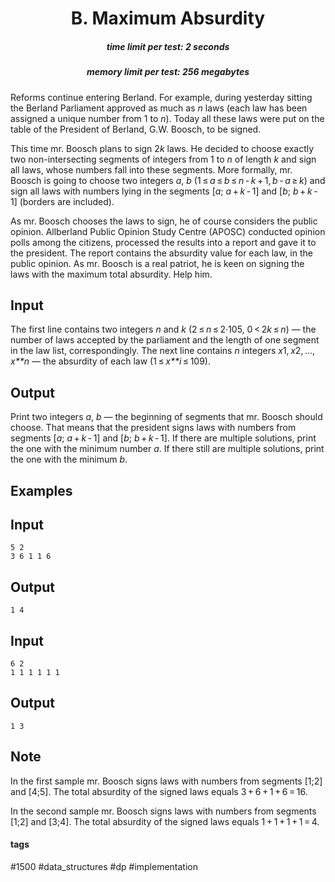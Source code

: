 <h1 style='text-align: center;'> B. Maximum Absurdity</h1>

<h5 style='text-align: center;'>time limit per test: 2 seconds</h5>
<h5 style='text-align: center;'>memory limit per test: 256 megabytes</h5>

Reforms continue entering Berland. For example, during yesterday sitting the Berland Parliament approved as much as *n* laws (each law has been assigned a unique number from 1 to *n*). Today all these laws were put on the table of the President of Berland, G.W. Boosch, to be signed.

This time mr. Boosch plans to sign 2*k* laws. He decided to choose exactly two non-intersecting segments of integers from 1 to *n* of length *k* and sign all laws, whose numbers fall into these segments. More formally, mr. Boosch is going to choose two integers *a*, *b* (1 ≤ *a* ≤ *b* ≤ *n* - *k* + 1, *b* - *a* ≥ *k*) and sign all laws with numbers lying in the segments [*a*; *a* + *k* - 1] and [*b*; *b* + *k* - 1] (borders are included).

As mr. Boosch chooses the laws to sign, he of course considers the public opinion. Allberland Public Opinion Study Centre (APOSC) conducted opinion polls among the citizens, processed the results into a report and gave it to the president. The report contains the absurdity value for each law, in the public opinion. As mr. Boosch is a real patriot, he is keen on signing the laws with the maximum total absurdity. Help him.

## Input

The first line contains two integers *n* and *k* (2 ≤ *n* ≤ 2·105, 0 < 2*k* ≤ *n*) — the number of laws accepted by the parliament and the length of one segment in the law list, correspondingly. The next line contains *n* integers *x*1, *x*2, ..., *x**n* — the absurdity of each law (1 ≤ *x**i* ≤ 109).

## Output

Print two integers *a*, *b* — the beginning of segments that mr. Boosch should choose. That means that the president signs laws with numbers from segments [*a*; *a* + *k* - 1] and [*b*; *b* + *k* - 1]. If there are multiple solutions, print the one with the minimum number *a*. If there still are multiple solutions, print the one with the minimum *b*.

## Examples

## Input


```
5 2  
3 6 1 1 6  

```
## Output


```
1 4  

```
## Input


```
6 2  
1 1 1 1 1 1  

```
## Output


```
1 3  

```
## Note

In the first sample mr. Boosch signs laws with numbers from segments [1;2] and [4;5]. The total absurdity of the signed laws equals 3 + 6 + 1 + 6 = 16.

In the second sample mr. Boosch signs laws with numbers from segments [1;2] and [3;4]. The total absurdity of the signed laws equals 1 + 1 + 1 + 1 = 4.



#### tags 

#1500 #data_structures #dp #implementation 